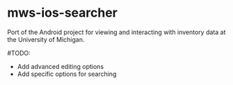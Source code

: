# mws-ios-searcher
Port of the Android project for viewing and interacting with inventory data at the University of Michigan.

#TODO:
- Add advanced editing options
- Add specific options for searching

